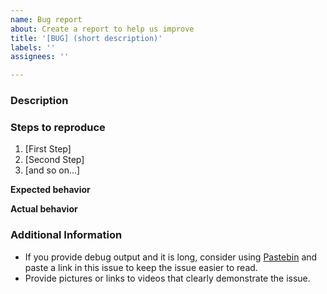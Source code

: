 ```yaml
---
name: Bug report
about: Create a report to help us improve
title: '[BUG] (short description)'
labels: ''
assignees: ''

---
```

<!--
Do you want to ask a question? Are you looking for support? Please don't post here. Instead please use the discussion page instead at https://github.com/iandhawes/SmartSpin2k/discussions

Type your responses after the bolded description, steps to reproduce and behavior tags. 
-->
### Description

<!-- Description of the bug -->

### Steps to reproduce

1. [First Step]
2. [Second Step]
3. [and so on...]

**Expected behavior**
<!-- What you expect to happen -->

**Actual behavior**
<!-- What actually happens -->

### Additional Information
* If you provide debug output and it is long, consider using [Pastebin](https://pastebin.com/) and paste a link in this issue to keep the issue easier to read. 
* Provide pictures or links to videos that clearly demonstrate the issue.
